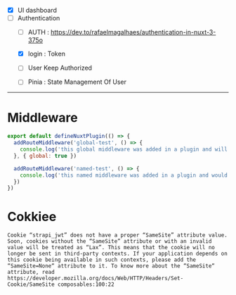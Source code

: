 - [x] UI dashboard
- [ ] Authentication
	- [ ] AUTH : https://dev.to/rafaelmagalhaes/authentication-in-nuxt-3-375o
	- [X] login : Token
	- [ ] User Keep Authorized
	- [ ] Pinia : State Management Of User


---

# Middleware

```js
export default defineNuxtPlugin(() => {
  addRouteMiddleware('global-test', () => {
    console.log('this global middleware was added in a plugin and will be run on every route change')
  }, { global: true })

  addRouteMiddleware('named-test', () => {
    console.log('this named middleware was added in a plugin and would override any existing middleware of the same name')
  })
})
```

# Cokkiee
```
Cookie “strapi_jwt” does not have a proper “SameSite” attribute value. Soon, cookies without the “SameSite” attribute or with an invalid value will be treated as “Lax”. This means that the cookie will no longer be sent in third-party contexts. If your application depends on this cookie being available in such contexts, please add the “SameSite=None“ attribute to it. To know more about the “SameSite“ attribute, read https://developer.mozilla.org/docs/Web/HTTP/Headers/Set-Cookie/SameSite composables:100:22
```

# 